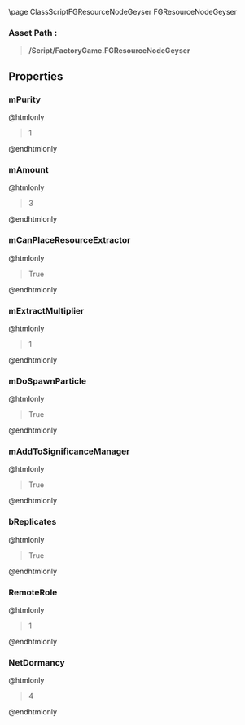 \page ClassScriptFGResourceNodeGeyser FGResourceNodeGeyser
### Asset Path :
<b><blockquote>/Script/FactoryGame.FGResourceNodeGeyser</blockquote></b>
## Properties

### mPurity
@htmlonly
<blockquote>1</blockquote>
@endhtmlonly

### mAmount
@htmlonly
<blockquote>3</blockquote>
@endhtmlonly

### mCanPlaceResourceExtractor
@htmlonly
<blockquote>True</blockquote>
@endhtmlonly

### mExtractMultiplier
@htmlonly
<blockquote>1</blockquote>
@endhtmlonly

### mDoSpawnParticle
@htmlonly
<blockquote>True</blockquote>
@endhtmlonly

### mAddToSignificanceManager
@htmlonly
<blockquote>True</blockquote>
@endhtmlonly

### bReplicates
@htmlonly
<blockquote>True</blockquote>
@endhtmlonly

### RemoteRole
@htmlonly
<blockquote>1</blockquote>
@endhtmlonly

### NetDormancy
@htmlonly
<blockquote>4</blockquote>
@endhtmlonly

